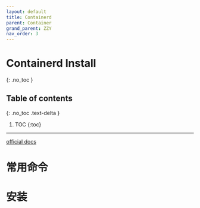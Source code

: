 ```yaml
---
layout: default
title: Containerd
parent: Container
grand_parent: ZZY
nav_order: 3
---
```




# Containerd Install
{: .no_toc }

## Table of contents
{: .no_toc .text-delta }

1. TOC
{:toc}

---

[official docs](https://github.com/containerd/containerd/blob/main/docs/getting-started.md)


# 常用命令



# 安装
